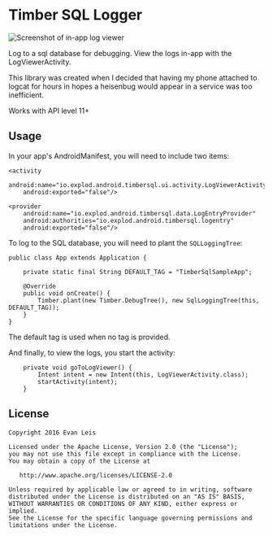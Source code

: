 Timber SQL Logger
=================

 ![Screenshot of in-app log viewer][screenshot]

Log to a sql database for debugging. View the logs in-app with the LogViewerActivity.

This library was created when I decided that having my phone attached to logcat for hours in hopes a
heisenbug would appear in a service was too inefficient.

Works with API level 11+

Usage
-----

In your app's AndroidManifest, you will need to include two items:
```
<activity
    android:name="io.explod.android.timbersql.ui.activity.LogViewerActivity"
    android:exported="false"/>

<provider
    android:name="io.explod.android.timbersql.data.LogEntryProvider"
    android:authorities="io.explod.android.timbersql.logentry"
    android:exported="false"/>
```

To log to the SQL database, you will need to plant the `SQLLoggingTree`:

```
public class App extends Application {

	private static final String DEFAULT_TAG = "TimberSqlSampleApp";

	@Override
	public void onCreate() {
		Timber.plant(new Timber.DebugTree(), new SqlLoggingTree(this, DEFAULT_TAG));
	}
}
```

The default tag is used when no tag is provided.

And finally, to view the logs, you start the activity:
```
	private void goToLogViewer() {
		Intent intent = new Intent(this, LogViewerActivity.class);
		startActivity(intent);
	}
```

License
-------

    Copyright 2016 Evan Leis

    Licensed under the Apache License, Version 2.0 (the "License");
    you may not use this file except in compliance with the License.
    You may obtain a copy of the License at

       http://www.apache.org/licenses/LICENSE-2.0

    Unless required by applicable law or agreed to in writing, software
    distributed under the License is distributed on an "AS IS" BASIS,
    WITHOUT WARRANTIES OR CONDITIONS OF ANY KIND, either express or implied.
    See the License for the specific language governing permissions and
    limitations under the License.

 [screenshot]: http://i.imgur.com/tneAUAF.png